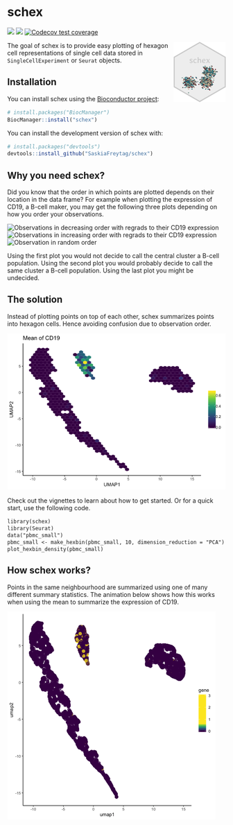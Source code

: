 
<!-- README.md is generated from README.Rmd. Please edit that file -->

# schex

<!-- badges: start -->

[![](https://img.shields.io/badge/download-129/total-blue.svg)](https://bioconductor.org/packages/stats/bioc/schex)
[![](https://img.shields.io/badge/download-81/total-yellow.svg)](https://bioconductor.org/packages/stats/bioc/schex)
[![Codecov test
coverage](https://codecov.io/gh/SaskiaFreytag/schex/branch/master/graph/badge.svg)](https://codecov.io/gh/SaskiaFreytag/schex?branch=master)
<!-- badges: end -->
<img src='man/figures/logo.png' align="right" height="139" />

The goal of schex is to provide easy plotting of hexagon cell
representations of single cell data stored in `SingleCellExperiment` or
`Seurat` objects.

## Installation

You can install schex using the [Bioconductor
project](https://bioconductor.org/):

``` r
# install.packages("BiocManager")
BiocManager::install("schex")
```

You can install the development version of schex with:

``` r
# install.packages("devtools")
devtools::install_github("SaskiaFreytag/schex")
```

## Why you need schex?

Did you know that the order in which points are plotted depends on their
location in the data frame? For example when plotting the expression of
CD19, a B-cell maker, you may get the following three plots depending on
how you order your observations.

![Observations in decreasing order with regrads to their CD19
expression](man/figures/figure-html/ggplot-decreasing-1.png)
![Observations in increasing order with regrads to their CD19
expression](man/figures/figure-html/ggplot-increasing-1.png)
![Observation in random
order](man/figures/figure-html/ggplot-random-1.png)

Using the first plot you would not decide to call the central cluster a
B-cell population. Using the second plot you would probably decide to
call the same cluster a B-cell population. Using the last plot you might
be undecided.

## The solution

Instead of plotting points on top of each other, schex summarizes points
into hexagon cells. Hence avoiding confusion due to observation order.

![schex plotting](man/figures/figure-html/schex-1.png)

Check out the vignettes to learn about how to get started. Or for a
quick start, use the following code.

    library(schex)
    library(Seurat)
    data("pbmc_small")
    pbmc_small <- make_hexbin(pbmc_small, 10, dimension_reduction = "PCA")
    plot_hexbin_density(pbmc_small)

## How schex works?

Points in the same neighbourhood are summarized using one of many
different summary statistics. The animation below shows how this works
when using the mean to summarize the expression of CD19.

![animation](man/figures/myanimation.gif)
